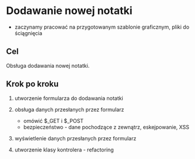 # Dodawanie nowej notatki

* zaczynamy pracować na przygotowanym szablonie graficznym, pliki do ściągnięcia

## Cel

Obsługa dodawania nowej notatki.

## Krok po kroku

1. utworzenie formularza do dodawania notatki

2. obsługa danych przesłanych przez formularz
   * omówić $_GET i $_POST
   * bezpieczeństwo - dane pochodzące z zewnątrz, eskejpowanie, XSS

3. wyświetlenie danych przesłanych przez formularz

4. utworzenie klasy kontrolera - refactoring
